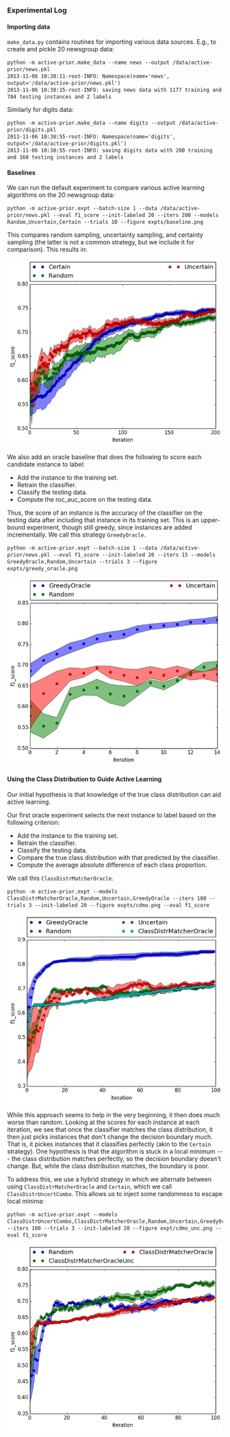 ### Experimental Log ###

#### Importing data ###

`make_data.py` contains routines for importing various data sources. E.g., to create and pickle 20 newsgroup data:

	python -m active-prior.make_data --name news --output /data/active-prior/news.pkl
	2013-11-06 10:38:11-root-INFO: Namespace(name='news', output='/data/active-prior/news.pkl')
	2013-11-06 10:38:15-root-INFO: saving news data with 1177 training and 784 testing instances and 2 labels

Similarly for digits data:

	python -m active-prior.make_data --name digits --output /data/active-prior/digits.pkl
	2013-11-06 10:38:55-root-INFO: Namespace(name='digits', output='/data/active-prior/digits.pkl')
	2013-11-06 10:38:55-root-INFO: saving digits data with 200 training and 160 testing instances and 2 labels

#### Baselines ####

We can run the default experiment to compare various active learning algorithms on the 20 newsgroup data:

	python -m active-prior.expt --batch-size 1 --data /data/active-prior/news.pkl --eval f1_score --init-labeled 20 --iters 200 --models Random,Uncertain,Certain --trials 10 --figure expts/baseline.png

This compares random sampling, uncertainty sampling, and certainty sampling
(the latter is not a common strategy, but we include it for comparison). This
results in:

![baseline](baseline.png)

We also add an oracle baseline that does the following to score each candidate
instance to label:

- Add the instance to the training set.
- Retrain the classifier.
- Classify the testing data.
- Compute the roc\_auc\_score on the testing data.

Thus, the score of an instance is the accuracy of the classifier on the
testing data after including that instance in its training set. This is an
upper-bound experiment, though still greedy, since instances are added
incrementally. We call this strategy `GreedyOracle`.

	python -m active-prior.expt --batch-size 1 --data /data/active-prior/news.pkl --eval f1_score --init-labeled 20 --iters 15 --models GreedyOracle,Random,Uncertain --trials 3 --figure expts/greedy_oracle.png

![greedy_oracle](greedy_oracle.png)

#### Using the Class Distribution to Guide Active Learning ####

Our initial hypothesis is that knowledge of the true class distribution can aid active learning.

Our first oracle experiment selects the next instance to label based on the
following criterion:

- Add the instance to the training set.
- Retrain the classifier.
- Classify the testing data.
- Compare the true class distribution with that predicted by the classifier.
- Compute the average absolute difference of each class proportion.

We call this `ClassDistrMatcherOracle`.


	python -m active-prior.expt --models ClassDistrMatcherOracle,Random,Uncertain,GreedyOracle --iters 100 --trials 3 --init-labeled 20 --figure expts/cdmo.png --eval f1_score

![cdmo](cdmo.png)

While this approach seems to help in the very beginning, it then does much
worse than random. Looking at the scores for each instance at each iteration,
we see that once the classifier matches the class distribution, it then just
picks instances that don't change the decision boundary much. That is, it pickes
instances that it classifies perfectly (akin to the `Certain` strategy). One
hypothesis is that the algorithm is stuck in a local minimum --- the class
distribution matches perfectly, so the decision boundary doesn't change. But,
while the class distribution matches, the boundary is poor.

To address this, we use a hybrid strategy in which we alternate between using
`ClassDistrMatcherOracle` and `Certain`, which we call
`ClassDistrUncertCombo`. This allows us to inject some randomness to escape
local minima:

	python -m active-prior.expt --models ClassDistrUncertCombo,ClassDistrMatcherOracle,Random,Uncertain,GreedyOracle --iters 100 --trials 3 --init-labeled 20 --figure expt/cdmo_unc.png --eval f1_score

![cdmo_unc](cdmo_unc.png)
